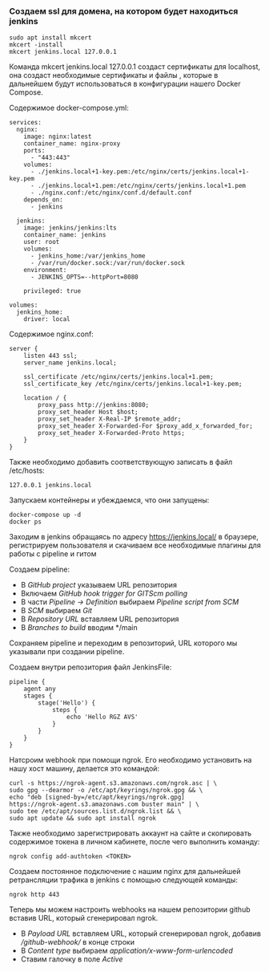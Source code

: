 ### Создаем ssl для домена, на котором будет находиться jenkins
```
sudo apt install mkcert
mkcert -install
mkcert jenkins.local 127.0.0.1
```
Команда mkcert jenkins.local 127.0.0.1 создаст сертификаты для
localhost, она создаст необходимые сертификаты и файлы , которые
в дальнейшем будут использоваться в конфигурации нашего Docker
Compose.

Содержимое docker-compose.yml:
```
services:
  nginx:
    image: nginx:latest
    container_name: nginx-proxy
    ports:
      - "443:443"
    volumes:
      - ./jenkins.local+1-key.pem:/etc/nginx/certs/jenkins.local+1-key.pem
      - ./jenkins.local+1.pem:/etc/nginx/certs/jenkins.local+1.pem
      - ./nginx.conf:/etc/nginx/conf.d/default.conf
    depends_on:
      - jenkins

  jenkins:
    image: jenkins/jenkins:lts
    container_name: jenkins
    user: root
    volumes:
      - jenkins_home:/var/jenkins_home
      - /var/run/docker.sock:/var/run/docker.sock
    environment:
      - JENKINS_OPTS=--httpPort=8080

    privileged: true

volumes:
  jenkins_home:
    driver: local
```
Содержимое nginx.conf:
```
server {
    listen 443 ssl;
    server_name jenkins.local;

    ssl_certificate /etc/nginx/certs/jenkins.local+1.pem;
    ssl_certificate_key /etc/nginx/certs/jenkins.local+1-key.pem;

    location / {
        proxy_pass http://jenkins:8080;
        proxy_set_header Host $host;
        proxy_set_header X-Real-IP $remote_addr;
        proxy_set_header X-Forwarded-For $proxy_add_x_forwarded_for;
        proxy_set_header X-Forwarded-Proto https;
    }
}
```
Также необходимо добавить соответствующую записать в файл
/etc/hosts:
```
127.0.0.1 jenkins.local
```
Запускаем контейнеры и убеждаемся, что они запущены:
```
docker-compose up -d
docker ps
```
Заходим в jenkins обращаясь по адресу https://jenkins.local/ в
браузере, регистрируем пользователя и скачиваем все
необходимые плагины для работы с pipeline и гитом

Создаем pipeline:
- В *GitHub project* указываем URL репозитория
- Включаем *GitHub hook trigger for GITScm polling*
- В части *Pipeline -> Definition* выбираем *Pipeline script from SCM*
- В *SCM* выбираем *Git*
- В *Repository URL* вставляем URL репозитория
- В *Branches to build* вводим */main

Сохраняем pipeline и переходим в репозиторий, URL которого мы указывали при создании pipeline.

Создаем внутри репозитория файл JenkinsFile:
```
pipeline {
    agent any
    stages {
        stage('Hello') {
            steps {
                echo 'Hello RGZ AVS'
            }
        }
    }
}
```
Натсроим webhook при помощи ngrok. Его необходимо установить на нашу хост машину, делается это командой:
```
curl -s https://ngrok-agent.s3.amazonaws.com/ngrok.asc | \
sudo gpg --dearmor -o /etc/apt/keyrings/ngrok.gpg && \
echo "deb [signed-by=/etc/apt/keyrings/ngrok.gpg]
https://ngrok-agent.s3.amazonaws.com buster main" | \
sudo tee /etc/apt/sources.list.d/ngrok.list && \
sudo apt update && sudo apt install ngrok
```
Также необходимо зарегистрировать аккаунт на сайте и
скопировать содержимое токена в личном кабинете, после чего
выполнить команду:
```
ngrok config add-authtoken <TOKEN>
```
Создаем постоянное подключение с нашим nginx для дальнейшей
ретрансляции трафика в jenkins с помощью следующей команды:
```
ngrok http 443
```
Теперь мы можем настроить webhooks на нашем репозитории github
вставив URL, который сгенерировал ngrok.

- В *Payload URL* вставляем URL, который сгенерировал ngrok, добавив */github-webhook/* в конце строки
- В *Content type* выбираем *application/x-www-form-urlencoded*
- Ставим галочку в поле *Active*

